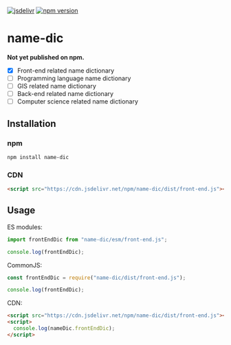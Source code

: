 [![jsdelivr][jsdelivr-badge]][jsdelivr-link]
[![npm version][fury-badge]][fury-link]

# name-dic

**Not yet published on npm.**

- [x] Front-end related name dictionary
- [ ] Programming language name dictionary
- [ ] GIS related name dictionary
- [ ] Back-end related name dictionary
- [ ] Computer science related name dictionary

## Installation

### npm

```bash
npm install name-dic
```

### CDN

```html
<script src="https://cdn.jsdelivr.net/npm/name-dic/dist/front-end.js"></script>
```

## Usage

ES modules:

```js
import frontEndDic from "name-dic/esm/front-end.js";

console.log(frontEndDic);
```

CommonJS:

```js
const frontEndDic = require("name-dic/dist/front-end.js");

console.log(frontEndDic);
```

CDN:

```html
<script src="https://cdn.jsdelivr.net/npm/name-dic/dist/front-end.js"></script>
<script>
  console.log(nameDic.frontEndDic);
</script>
```

[fury-link]: https://badge.fury.io/js/name-dic
[fury-badge]: https://badge.fury.io/js/name-dic.svg
[jsdelivr-link]: https://www.jsdelivr.com/package/npm/name-dic
[jsdelivr-badge]: https://data.jsdelivr.com/v1/package/npm/name-dic/badge
